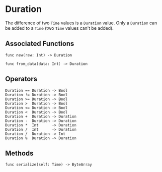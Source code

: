 # Duration

The difference of two `Time` values is a `Duration` value. Only a `Duration` can be added to a `Time` (two `Time` values can't be added).

## Associated Functions

```helios
func new(raw: Int) -> Duration

func from_data(data: Int) -> Duration
```

## Operators

```helios
Duration == Duration -> Bool
Duration != Duration -> Bool
Duration >= Duration -> Bool
Duration >  Duration -> Bool
Duration <= Duration -> Bool
Duration <  Duration -> Bool
Duration +  Duration -> Duration
Duration -  Duration -> Duration
Duration *  Int      -> Duration
Duration /  Int      -> Duration
Duration /  Duration -> Int
Duration %  Duration -> Duration
```

## Methods

```helios
func serialize(self: Time) -> ByteArray
```
